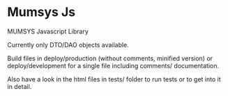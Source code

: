 # Mumsys Js
MUMSYS Javascript Library

Currently only DTO/DAO objects available.

Build files in deploy/production (without comments, minified version) or 
deploy/development for a single file including comments/ documentation.

Also have a look in the html files in tests/ folder to run tests or to get into it in detail.


